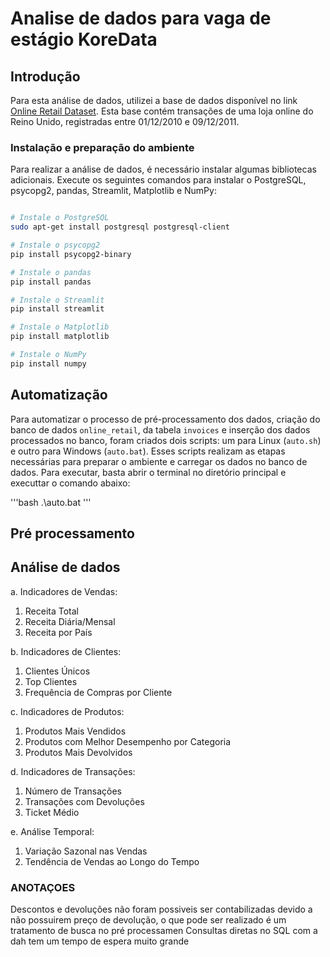 # Analise de dados para vaga de estágio KoreData

## Introdução

Para esta análise de dados, utilizei a base de dados disponível no link [Online Retail Dataset](https://archive.ics.uci.edu/dataset/352/online+retail). Esta base contém transações de uma loja online do Reino Unido, registradas entre 01/12/2010 e 09/12/2011.

### Instalação e preparação do ambiente

Para realizar a análise de dados, é necessário instalar algumas bibliotecas adicionais. Execute os seguintes comandos para instalar o PostgreSQL, psycopg2, pandas, Streamlit, Matplotlib e NumPy:

```bash

# Instale o PostgreSQL
sudo apt-get install postgresql postgresql-client

# Instale o psycopg2
pip install psycopg2-binary

# Instale o pandas
pip install pandas

# Instale o Streamlit
pip install streamlit

# Instale o Matplotlib
pip install matplotlib

# Instale o NumPy
pip install numpy
```

## Automatização

Para automatizar o processo de pré-processamento dos dados, criação do banco de dados `online_retail`, da tabela `invoices` e inserção dos dados processados no banco, foram criados dois scripts: um para Linux (`auto.sh`) e outro para Windows (`auto.bat`). Esses scripts realizam as etapas necessárias para preparar o ambiente e carregar os dados no banco de dados.
Para executar, basta abrir o terminal no diretório principal e executtar o comando abaixo:

'''bash
.\auto.bat
'''

## Pré processamento



## Análise de dados
a. Indicadores de Vendas:
  1. Receita Total
  2. Receita Diária/Mensal
  3. Receita por País

b. Indicadores de Clientes:
  1. Clientes Únicos
  2. Top Clientes
  3. Frequência de Compras por Cliente

c. Indicadores de Produtos:
  1. Produtos Mais Vendidos
  2. Produtos com Melhor Desempenho por Categoria
  3. Produtos Mais Devolvidos

d. Indicadores de Transações:
  1. Número de Transações
  2. Transações com Devoluções
  3. Ticket Médio

e. Análise Temporal:
  1. Variação Sazonal nas Vendas
  2. Tendência de Vendas ao Longo do Tempo


### ANOTAÇOES

Descontos e devoluções não foram possiveis ser contabilizadas devido a não possuirem preço de devolução, o que pode ser realizado é um tratamento de busca no pré processamen
Consultas diretas no SQL com a dah tem um
tempo de espera muito grande